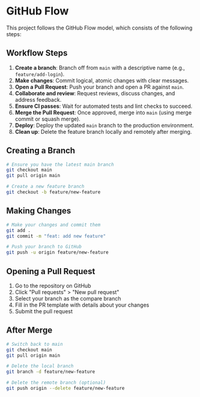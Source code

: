 # GitHub Flow

This project follows the GitHub Flow model, which consists of the following steps:

## Workflow Steps

1. **Create a branch**: Branch off from `main` with a descriptive name (e.g., `feature/add-login`).
2. **Make changes**: Commit logical, atomic changes with clear messages.
3. **Open a Pull Request**: Push your branch and open a PR against `main`.
4. **Collaborate and review**: Request reviews, discuss changes, and address feedback.
5. **Ensure CI passes**: Wait for automated tests and lint checks to succeed.
6. **Merge the Pull Request**: Once approved, merge into `main` (using merge commit or squash merge).
7. **Deploy**: Deploy the updated `main` branch to the production environment.
8. **Clean up**: Delete the feature branch locally and remotely after merging.

## Creating a Branch

```bash
# Ensure you have the latest main branch
git checkout main
git pull origin main

# Create a new feature branch
git checkout -b feature/new-feature
```

## Making Changes

```bash
# Make your changes and commit them
git add .
git commit -m "feat: add new feature"

# Push your branch to GitHub
git push -u origin feature/new-feature
```

## Opening a Pull Request

1. Go to the repository on GitHub
2. Click "Pull requests" > "New pull request"
3. Select your branch as the compare branch
4. Fill in the PR template with details about your changes
5. Submit the pull request

## After Merge

```bash
# Switch back to main
git checkout main
git pull origin main

# Delete the local branch
git branch -d feature/new-feature

# Delete the remote branch (optional)
git push origin --delete feature/new-feature
```
